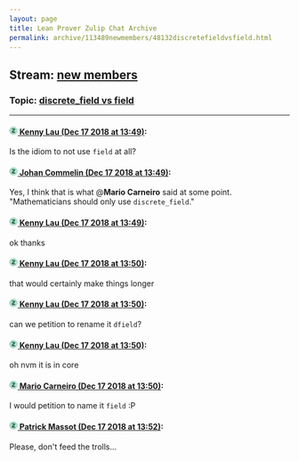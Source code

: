 ```yaml
---
layout: page
title: Lean Prover Zulip Chat Archive 
permalink: archive/113489newmembers/48132discretefieldvsfield.html
---
```


## Stream: [new members](index.html)
### Topic: [discrete_field vs field](48132discretefieldvsfield.html)

---

#### [![Click to go to Zulip](../../assets/img/zulip2.png) Kenny Lau (Dec 17 2018 at 13:49)](https://leanprover.zulipchat.com/#narrow/stream/113489-new%20members/topic/discrete_field%20vs%20field/near/152024360):
Is the idiom to not use `field` at all?

#### [![Click to go to Zulip](../../assets/img/zulip2.png) Johan Commelin (Dec 17 2018 at 13:49)](https://leanprover.zulipchat.com/#narrow/stream/113489-new%20members/topic/discrete_field%20vs%20field/near/152024379):
Yes, I think that is what @**Mario Carneiro** said at some point. "Mathematicians should only use `discrete_field`."

#### [![Click to go to Zulip](../../assets/img/zulip2.png) Kenny Lau (Dec 17 2018 at 13:49)](https://leanprover.zulipchat.com/#narrow/stream/113489-new%20members/topic/discrete_field%20vs%20field/near/152024383):
ok thanks

#### [![Click to go to Zulip](../../assets/img/zulip2.png) Kenny Lau (Dec 17 2018 at 13:50)](https://leanprover.zulipchat.com/#narrow/stream/113489-new%20members/topic/discrete_field%20vs%20field/near/152024458):
that would certainly make things longer

#### [![Click to go to Zulip](../../assets/img/zulip2.png) Kenny Lau (Dec 17 2018 at 13:50)](https://leanprover.zulipchat.com/#narrow/stream/113489-new%20members/topic/discrete_field%20vs%20field/near/152024464):
can we petition to rename it `dfield`?

#### [![Click to go to Zulip](../../assets/img/zulip2.png) Kenny Lau (Dec 17 2018 at 13:50)](https://leanprover.zulipchat.com/#narrow/stream/113489-new%20members/topic/discrete_field%20vs%20field/near/152024473):
oh nvm it is in core

#### [![Click to go to Zulip](../../assets/img/zulip2.png) Mario Carneiro (Dec 17 2018 at 13:50)](https://leanprover.zulipchat.com/#narrow/stream/113489-new%20members/topic/discrete_field%20vs%20field/near/152024481):
I would petition to name it `field` :P

#### [![Click to go to Zulip](../../assets/img/zulip2.png) Patrick Massot (Dec 17 2018 at 13:52)](https://leanprover.zulipchat.com/#narrow/stream/113489-new%20members/topic/discrete_field%20vs%20field/near/152024590):
Please, don't feed the trolls...

